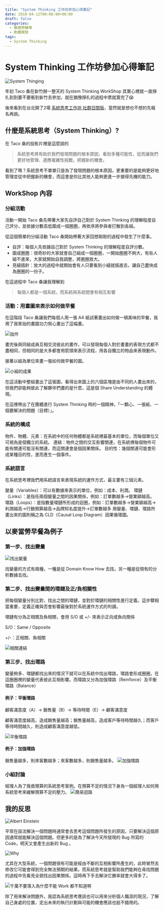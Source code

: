 ```yaml
---
title: "System Thinking 工作坊參加心得筆記"
date: 2018-04-12T00:00:00+08:00
draft: false
categories:
  - 敏捷修練場
  - 軟體開發
tags:
  - System Thinking
---
```


# System Thinking 工作坊參加心得筆記

![System Thinging](Images/1_pRgjDoCeRsNrdEAO9vk8BQ.png)

年初 Taco 桑在新竹辦一整天的 System Thinking WorkShop 其實心裡就一直掙扎到到要不要衝到新竹去參加，就在猶豫掙扎的過程中票就賣完了😱

後來看到在台北開了2場 [系統思考工作坊 社群日間版](https://www.facebook.com/events/151865585443241/)，當然就是想也不想的先報名再說。

## 什麼是系統思考（System Thinking）?

在 Taco 桑的投影片裡是這麼說的

>系統思考將有助於我們發現問題的根本原因，看到多種可能性，從而讓我們更好地管理、適應複雜性挑戰，把握新的機會。

看到了嗎？系統思考不單單只是為了發現問題的根本原因，更重要的是能夠更好地管理並從中把握新的機會，而這會是你比其他人能夠更進一步搶得先機的能力。

## WorkShop 內容

### 分組活動

活動一開始 Taco 桑先帶著大家先自評自己對於 System Thinking 的理解程度自己評分，並依據分數高低圍成一個圈圈，再依序將參與者打散到各組。

從這個簡單的分組活動 Taco 桑開始帶著大家回想剛剛的過程中發生了什麼事。

- 自評：每個人先依據自己對於 System Thinking 的理解程度自評分數。
- 圍成圈圈：很奇妙的大家就會自己組成一個圈圈，一開始圈圈不夠大，有些人組不進來，大家就開始自我調整，將圈圈放大。
- 見縫插針：放大的過程中就開始會有人只要看到小縫就插進去，讓自己盡快成為圈圈的一份子。
  
在這過程中 Taco 桑讓我理解到

>每個人都是一個系統，而系統與系統間會有相互影響

### 活動：用畫圖來表示如何做早餐

在這階段 Taco 桑讓我們每個人用一張 A4 紙試著畫出如何做一頓美味的早餐，我用了我笨拙的畫圖功力努心畫出了這幅畫。

![拙作](Images/0_WhSZMhW72q-0mXLe.jpeg)

畫完後與同組成員互相交流彼此的畫作，可以發現每個人對於畫畫的表現方式都不盡相同，但相同的是大多都會用箭頭來表示流程，用各自獨立的物品來表現動作。

接著以組為單位來畫一張如何做早餐的圖。

![小組的成果](Images/0_OHqbuf3dBf2GtFx1.png)

在這活動中整組畫出了這張圖，看得出來圖上的六個區塊是由不同的人畫出來的，但我們卻能夠彼此了解夥伴們畫的是什麼，這是個 Share Understanding 的體現。

在這裡帶出了在團體進行 System Thinking 時的一個精神，「一顆心、一張紙、一個要解決的問題（目標）」。

### 系統的構成

物件、物體、元素：在系統中的任何物體都是系統裡最基本的單位，而每個單位又可視為是個獨立的系統。
連結：物件之間的交互影響關連，在系統裡每個物件可能有關連可能沒有關連，而這關連會是個因果關係。
目的性：幾個關連可能會形成某種目的性，進而產生一個事件。

### 系統語言

在系統思考裡我們用系統語言來表現系統的運作方式，最主要有三個元素。

變量（Variables）：可以有數據來表示的單位，例如：成本、利潤。
環鏈（Links）：是指任兩個變量之間的因果關係，例如：訂單數越多→營業額越高。
環路（Loops）：是指數量環鏈所形成的迴圈，例如：訂單數越多→營業額越高→利潤越高→行銷預算越高→品牌知名度提升→訂單數越多
用變量、環鏈、環路所畫出來的圖則稱之為 CLD（Causal Loop Diagram）因果循環圖。

## 以麥當勞早餐為例子

### 第一步、找出變量

![找出變量](Images/0_ZyRh_9g_LV6ar4CM.jpeg)

找變量的方式有兩種，一種是從 Domain Know How 去找，另一種是從現有的分析數據去找。

### 第二步、找出變量間的環鏈及正/負相關性

把每個變量分別比對，找出之間的環鏈，並對於環鏈的相關性進行定義，這步驟相當重要，定義正確與否會影響最後對於系統運作方式的判讀。

環鏈有分為正相關及負相關，會用 S/O 或 +/- 來表示正向或負向關係

S/O：Same / Opposite

+/-：正相關、負相關

![相關連結](Images/0_Pskdp3sz37m_ACCC.jpeg)

### 第三步、找出環路

變量夠多、環鏈都找出來的情況下就可以在系統中找出環路，環路會形成圈圈，在這圈圈裡的變量代表彼此互相影響。而環路又分為加強環路（Reinforce）及平衡環路（Balance）

#### 例子：平衡環路

顧客滿意度（A）→ 銷售量（B）→ 等待時間（E）→ 顧客滿意度

顧客滿意度越高，造成銷售量越高；銷售量越高，造成客戶等待時間越久；而客戶等待時間越久，則造成顧客滿意度越低。

![平衡環路](Images/0_jJjihCm7MyKcvKSk.jpeg)

#### 例子：加強環路

銷售量越多，則來客數越多；來客數越多，則銷售量越多。
![加強環路](Images/0_thhsCV7y2MQNCrOL.jpeg)

### 小組討論

經理人為了挽救預算的系統思考案例。在預算不足的情況下身為一個經理人如何用系統思考來緩解預算不足的壓力。
![簡易迴路](Images/0_2E59kcmJ43CNCe58.jpeg)

## 我的反思

![Albert Einstein](Images/0_GRy3_hjLvEhYM7ME.jpeg)

平常在設法解決一個問題時通常會去思考這個問題所發生的原因，只要解決這個原因通常就能解決這個問題。但更多的是為了解決今天所發現的 Bug 所寫的 Code，明天又會產生出新的 Bug 。

![Why](Images/0_mXXe-oBWfK_xzX6M.png)

尤其在大型系統，一個問題很有可能是經由不斷的互相影響所產生的，此時冒然去修改它可能會得到完全無法預期的結果。而系統思考就是幫助我們能夠在尋找問題的過程中先看見全貌找出因果關係。這時再下手去解決它勝率就會大得多了。

![千萬不要落入為什麼不能 Work 都不知道啊](Images/0_txokFWrpGg0y1cdq.png)

除了用來解決問題外，我認為系統思考應該也可以用來分析個人職涯的現況，了解自己身處的位置，定出未來的執行計劃與可能的機會應該也挺不錯用的。